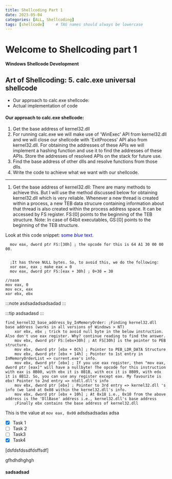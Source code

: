 ```yaml
---
title: Shellcoding Part 1
date: 2023-05-04
categories: [ALL, Shellcoding]
tags: [shellcode]     # TAG names should always be lowercase
---
```


# Welcome to Shellcoding part 1

**Windows Shellcode Development**


## Art of Shellcoding: 5. calc.exe universal shellcode

- Our approach to calc.exe shellcode:
- Actual implementation of code

#### Our approach to calc.exe shellcode:

1. Get the base address of kernel32.dll
2.  For running calc.exe we will make use of 'WinExec' API from kernel32.dll and we will close our shellcode with 'ExitProcess' API also from kernel32.dll. For obtaining the addresses of these APIs we will implement a hashing function and use it to find the addresses of these APIs. Store the addresses of  resolved APIs on the stack for future use.
3.  Find the base address of other dlls and resolve functions from those dlls.
4.  Write the code to achieve what we want with our shellcode.
***

1. Get the base address of kernel32.dll:
There are many methods to achieve this. But I will use the method discussed below for obtaining kernel32.dll which is very reliable. Whenever a new thread is created within a process, a new TEB data strucure containing information about that thread is also created within the process address space. It can be accessed by FS register. FS:[0] points to the beginning of the TEB structure. Note: In case of 64bit executables, GS:[0] points to the beginning of the TEB structure.

Look at this code snippet:
<span style="color:blue">some *blue* text</span>.

```assembly_x86
  mov eax, dword ptr FS:[30h] ; the opcode for this is 64 A1 30 00 00 00. 
  
  
  ;It has three NULL bytes. So, to avoid this, we do the following:
  xor eax, eax ; make eax = 0
  mov eax, dword ptr FS:[eax + 30h] ; 0+30 = 30
```


```{.assembly_x86 .numberLines startFrom="10"}
//nasm
mov eax, 0
mov ecx, eax
xor ebx, ebx
```


:::note
asdsadadsadsadad
:::

:::tip
asdsadasd
:::

```x86asm
find_kernel32_base_address_by_InMemoryOrder: ;Finding kernel32.dll base address (works in all versions of Windows > NT)
  	xor ebx, ebx ; trick to avoid null byte in the below instruction. Also don't use eax register. Why? continue reading to find the answer.
	mov ebx, dword ptr FS:[ebx+30h] ; At FS[30h] is the pointer to PEB structure.
	mov ebx, dword ptr [ebx + 0Ch] ; Pointer to PEB_LDR_DATA Structure
	mov ebx, dword ptr [ebx + 14h] ; Pointer to 1st entry in InMemoryOrderList => current.exe's info.
	mov ebx, dword ptr [ebx] ; If you use eax register, then "mov eax, dword ptr [eax]" will have a nullbyte! The opcode for this instruction with eax is 8B00, with ebx it is 8B1B, with ecx it is 8B09, with edx it is 8B12. So, you can use any register except eax. My favourite is ebx! Pointer to 2nd entry => ntdll.dll's info
	mov ebx, dword ptr [ebx] ; Pointer to 3rd entry => kernel32.dll 's info (we land at 0x08 within the kernel32.dll's info.
	mov ebx, dword ptr [ebx + 10h] ; At 0x18 i.e., 0x10 from the above address is the 'DllBase' address i.e., kernel32.dll's base address
	;Finally ebx contains the base address of kernel32.dll
```

This is the value at `mov eax, 0x00` adsdsadsadas adsa

- [x] Task 1
- [ ] Task 2
- [ ] Task3
- [x] Task4

[dsfdsfdssdfdsffsdf]



gfhdhdhghgh
#### sadsadsad

[](url)
